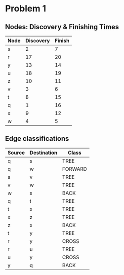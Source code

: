 # Problem 1

## Nodes: Discovery & Finishing Times

Node | Discovery | Finish
--- | --- | ---
s | 2 | 7 
r | 17 | 20 
y | 13 | 14 
u | 18 | 19 
z | 10 | 11 
v | 3 | 6 
t | 8 | 15 
q | 1 | 16 
x | 9 | 12 
w | 4 | 5 


## Edge classifications

Source | Destination | Class
---- | ---- | ---- 
q | s | TREE
q | w | FORWARD
s | v | TREE
v | w | TREE
w | s | BACK
q | t | TREE
t | x | TREE
x | z | TREE
z | x | BACK
t | y | TREE
r | y | CROSS
r | u | TREE
u | y | CROSS
y | q | BACK
